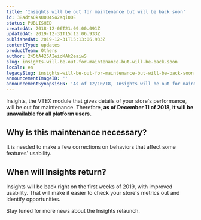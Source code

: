 ```yaml
---
title: 'Insights will be out for maintenance but will be back soon'
id: 3BadtaOksU0U4So2Kqi0OE
status: PUBLISHED
createdAt: 2018-12-06T21:09:00.091Z
updatedAt: 2019-12-31T15:13:06.933Z
publishedAt: 2019-12-31T15:13:06.933Z
contentType: updates
productTeam: Others
author: 245tA425AIeioKAk2eaiwS
slug: insights-will-be-out-for-maintenance-but-will-be-back-soon
locale: en
legacySlug: insights-will-be-out-for-maintenance-but-will-be-back-soon
announcementImageID: ''
announcementSynopsisEN: 'As of 12/10/18, Insights will be out for maintenance, therefore unavailable for all VTEX users.'
---
```


Insights, the VTEX module that gives details of your store's performance, will be out for maintenance. Therefore, __as of December 11 of 2018, it will be unavailable for all platform users.__


## Why is this maintenance necessary?
It is needed to make a few corrections on behaviors that affect some features' usability.


## When will Insights return?
Insights will be back right on the first weeks of 2019, with improved usability. That will make it easier to check your store's metrics out and identify opportunities.

Stay tuned for more news about the Insights relaunch.

